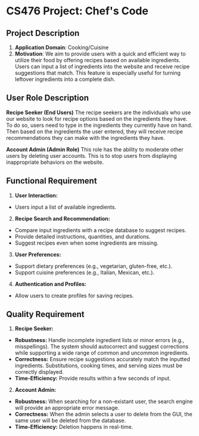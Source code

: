 # CS476 Project: Chef's Code

## Project Description
  1. **Application Domain**: Cooking/Cuisine
  2. **Motivation**: We aim to provide users with a quick and efficient way to utilize their food by offering recipes based on available ingredients. Users can input a list of ingredients into the website and receive recipe suggestions that match. This feature is especially useful for turning leftover ingredients into a complete dish.

## User Role Description
**Recipe Seeker (End Users)**
The recipe seekers are the individuals who use our website to look for recipe options based on the ingredients they have. To do so, users need to type in the ingredients they currently have on hand. Then based on the ingredients the user entered, they will receive recipe recommendations they can make with the ingredients they have.

**Account Admin (Admin Role)**
This role has the ability to moderate other users by deleting user accounts. This is to stop users from displaying inappropriate behaviors on the website.

## Functional Requirement
1. **User Interaction:**
  - Users input a list of available ingredients.
2. **Recipe Search and Recommendation:**
  - Compare input ingredients with a recipe database to suggest recipes.
  - Provide detailed instructions, quantities, and durations.
  - Suggest recipes even when some ingredients are missing.
3. **User Preferences:**
  - Support dietary preferences (e.g., vegetarian, gluten-free, etc.).
  - Support cuisine preferences (e.g., Italian, Mexican, etc.).
4. **Authentication and Profiles:**
  - Allow users to create profiles for saving recipes.

## Quality Requirement
1. **Recipe Seeker:**
  - **Robustness:** Handle incomplete ingredient lists or minor errors (e.g., misspellings). The system should autocorrect and suggest corrections while supporting a wide range of common and uncommon ingredients.
  - **Correctness:** Ensure recipe suggestions accurately match the inputted ingredients. Substitutions, cooking times, and serving sizes must be correctly displayed.
  - **Time-Efficiency:** Provide results within a few seconds of input.

2. **Account Admin:**
  - **Robustness:** When searching for a non-existant user, the search engine will provide an appropriate error message. 
  - **Correctness:** When the admin selects a user to delete from the GUI, the same user will be deleted from the database.
  - **Time-Efficiency:** Deletion happens in real-time.